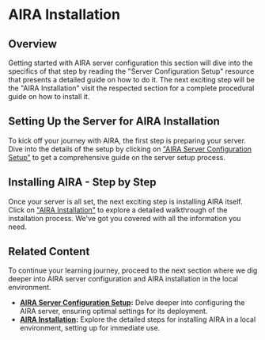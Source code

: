 # AIRA Installation

## Overview

Getting started with AIRA server configuration this section will dive into the specifics of that step by reading the "Server Configuration Setup" resource that presents a detailed guide on how to do it. The next exciting step will be the "AIRA Installation" visit the respected section for a complete procedural guide on how to install it.

## Setting Up the Server for AIRA Installation

To kick off your journey with AIRA, the first step is preparing your server. Dive into the details of the setup by clicking on ["AIRA Server Configuration Setup"](https://github.com/airacommunity/AIRA-User-Guide/blob/main/G.%20AIRA%20Server%20Configuration%20Setup.md) to get a comprehensive guide on the server setup process.

## Installing AIRA - Step by Step

Once your server is all set, the next exciting step is installing AIRA itself. Click on ["AIRA Installation"](https://github.com/airacommunity/AIRA-User-Guide/blob/main/H.%20AIRA%20Installation.md) to explore a detailed walkthrough of the installation process. We've got you covered with all the information you need.


## Related Content

To continue your learning journey, proceed to the next section where we dig deeper into AIRA server configuration and AIRA installation in the local environment.

- **[AIRA Server Configuration Setup](https://github.com/airacommunity/AIRA-User-Guide/blob/main/G.%20AIRA%20Server%20Configuration%20Setup.md):** Delve deeper into configuring the AIRA server, ensuring optimal settings for its deployment.
- **[AIRA Installation](https://github.com/airacommunity/AIRA-User-Guide/blob/main/H.%20AIRA%20Installation.md):** Explore the detailed steps for installing AIRA in a local environment, setting up for immediate use.

